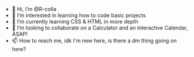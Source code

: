 - 👋 Hi, I’m @R-colla
- 👀 I’m interested in learning how to code basic projects
- 🌱 I’m currently learning CSS & HTML in more depth
- 💞️ I’m looking to collaborate on a Calculator and an interactive Calendar, ASAP!
- 📫 How to reach me, idk I'm new here, is there a dm thing going on here?

<!---
R-colla/R-colla is a ✨ special ✨ repository because its `README.md` (this file) appears on your GitHub profile.
You can click the Preview link to take a look at your changes.
--->

